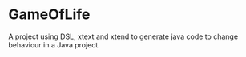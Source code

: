 # GameOfLife
A project using DSL, xtext and xtend to generate java code to change behaviour in a Java project.